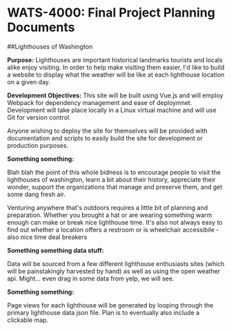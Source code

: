 # WATS-4000: Final Project Planning Documents
##Lighthouses of Washington

**Purpose:** Lighthouses are important historical landmarks tourists and locals alike enjoy visiting. In order to help make visiting them easier, I'd like to build a website to display what the weather will be like at each lighthouse location on a given day. 

**Development Objectives:** This site will be built using Vue.js and will employ Webpack for dependency management and ease of deploymnet. Development will take place locally in a Linux virtual machine and will use Git for version control. 

Anyone wishing to deploy the site for themselves will be provided with documentation and scripts to easily build the site for development or production purposes. 


**Something something:**

Blah blah the point of this whole bidness is to encourage people to visit the lighthouses of washington, learn a bit about their history, appreciate their wonder, support the organizations that manage and preserve them, and get some dang fresh air. 

Venturing anywhere that's outdoors requires a little bit of planning and preparation. Whether you brought a hat or are wearing something warm enough can make or break nice lighthouse time. It's also not always easy to find out whether a location offers a restroom or is wheelchair accessibile - also nice time deal breakers

**Something something data stuff:**

Data will be sourced from a few different lighthouse enthusiasts sites (which will be painstakingly harvested by hand) as well as using the open weather api. Might... even drag in some data from yelp, we will see.

**Something something:**

Page views for each lighthouse will be generated by looping through the primary lighthouse data json file. Plan is to eventually also include a clickable map. 






